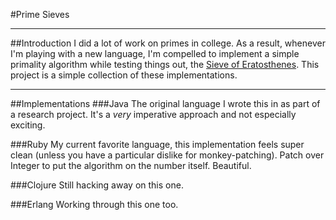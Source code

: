 #Prime Sieves
***
##Introduction
I did a lot of work on primes in college. As a result, whenever I'm playing with a new language, I'm compelled to implement a simple primality algorithm while testing things out, the [Sieve of Eratosthenes](http://en.wikipedia.org/wiki/Sieve_of_Eratosthenes). This project is a simple collection of these implementations.

***
##Implementations
###Java
The original language I wrote this in as part of a research project.  It's a _very_ imperative approach and not especially exciting.

###Ruby
My current favorite language, this implementation feels super clean (unless you have a particular dislike for monkey-patching).  Patch over Integer to put the algorithm on the number itself.  Beautiful.

###Clojure
Still hacking away on this one.

###Erlang
Working through this one too.